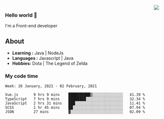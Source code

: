 <img align='right' src="https://github-readme-stats.vercel.app/api?username=jumodada&show_icons=true&theme=vue">

### Hello world 👋

I'm a Front-end developer 
    
## About
-  **Learning :** Java | NodeJs
-  **Languages :** Javascript | Java
-  **Hobbies:** Dota | The Legend of Zelda

### My code time

<!--START_SECTION:waka-->
```text
Week: 26 January, 2021 - 02 February, 2021

Vue.js       9 hrs 9 mins    ██████████▒░░░░░░░░░░░░░░   41.39 % 
TypeScript   7 hrs 9 mins    ████████░░░░░░░░░░░░░░░░░   32.34 % 
JavaScript   2 hrs 31 mins   ███░░░░░░░░░░░░░░░░░░░░░░   11.41 % 
SCSS         1 hr 45 mins    ██░░░░░░░░░░░░░░░░░░░░░░░   07.94 % 
JSON         27 mins         ▓░░░░░░░░░░░░░░░░░░░░░░░░   02.09 % 
```
<!--END_SECTION:waka-->
